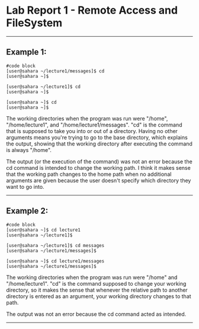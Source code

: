 # Lab Report 1 - Remote Access and FileSystem
---
## Example 1:
```
#code block
[user@sahara ~/lecture1/messages]$ cd
[user@sahara ~]$

[user@sahara ~/lecture1]$ cd
[user@sahara ~]$

[user@sahara ~]$ cd
[user@sahara ~]$ 
```
The working directories when the program was run were "/home", "/home/lecture1", and "/home/lecture1/messages". "cd" is the command that is supposed to take you into or out of a directory.
Having no other arguments means you're trying to go to the base directory, which explains the output, showing that the working directory after executing the command is always "/home".

The output (or the execution of the command) was not an error because the cd command is intended to change the working path. I think it makes sense that the working path changes to the home path when no additional arguments are given
because the user doesn't specify which directory they want to go into.

---

## Example 2:
```
#code block
[user@sahara ~]$ cd lecture1
[user@sahara ~/lecture1]$

[user@sahara ~/lecture1]$ cd messages
[user@sahara ~/lecture1/messages]$

[user@sahara ~]$ cd lecture1/messages
[user@sahara ~/lecture1/messages]$ 
```
The working directories when the program was run were "/home" and "/home/lecture1". "cd" is the command supposed to change your working directory, so it makes
the sense that whenever the relative path to another directory is entered as an argument, your working directory changes to that path.

The output was not an error because the cd command acted as intended.

---
